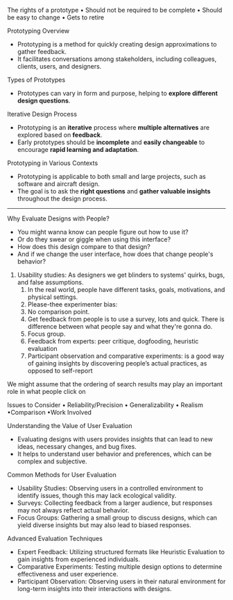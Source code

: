 
The rights of a prototype
• Should not be required to be complete
• Should be easy to change
• Gets to retire

Prototyping Overview
- Prototyping is a method for quickly creating design approximations to gather feedback.
- It facilitates conversations among stakeholders, including colleagues, clients, users, and designers.

Types of Prototypes
- Prototypes can vary in form and purpose, helping to **explore different design questions**.

Iterative Design Process
- Prototyping is an **iterative** process where **multiple alternatives** are explored based on **feedback**.
- Early prototypes should be **incomplete** and **easily changeable** to encourage **rapid learning and adaptation**.

Prototyping in Various Contexts
- Prototyping is applicable to both small and large projects, such as software and aircraft design.
- The goal is to ask the **right questions** and **gather valuable insights** throughout the design process.

---
Why Evaluate Designs with People?
- You might wanna know can people figure out how to use it? 
- Or do they swear or giggle when using this interface? 
- How does this design compare to that design? 
- And if we change the user interface, how does that change people's behavior?

1. Usability studies: As designers we get blinders to systems' quirks, bugs, and false assumptions. 
	1. In the real world, people have different tasks, goals, motivations, and physical settings.
	2. Please-thee experimenter bias: 
	3. No comparison point.
	4. Get feedback from people is to use a survey, lots and quick. There is difference between what people say and what they're gonna do.
	5. Focus group.
	6. Feedback from experts: peer critique, dogfooding, heuristic evaluation
	7. Participant observation and comparative experiments: is a good way of gaining insights by discovering people’s actual practices, as opposed to self-report

We might assume that the ordering of search results may play an important role in what people click on

Issues to Consider
• Reliability/Precision
• Generalizability
• Realism
•Comparison
•Work Involved


Understanding the Value of User Evaluation
- Evaluating designs with users provides insights that can lead to new ideas, necessary changes, and bug fixes.
- It helps to understand user behavior and preferences, which can be complex and subjective.

Common Methods for User Evaluation
- Usability Studies: Observing users in a controlled environment to identify issues, though this may lack ecological validity.
- Surveys: Collecting feedback from a larger audience, but responses may not always reflect actual behavior.
- Focus Groups: Gathering a small group to discuss designs, which can yield diverse insights but may also lead to biased responses.

Advanced Evaluation Techniques

- Expert Feedback: Utilizing structured formats like Heuristic Evaluation to gain insights from experienced individuals.
- Comparative Experiments: Testing multiple design options to determine effectiveness and user experience.
- Participant Observation: Observing users in their natural environment for long-term insights into their interactions with designs.
